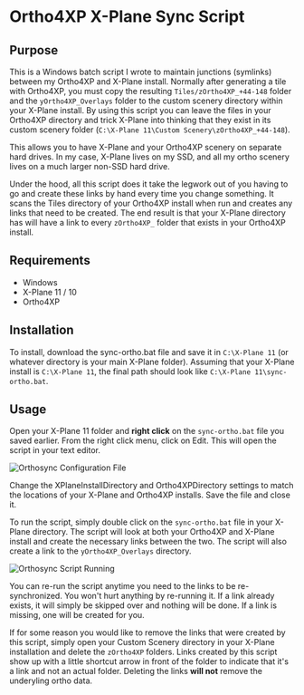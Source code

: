 # Ortho4XP X-Plane Sync Script

## Purpose

This is a Windows batch script I wrote to maintain junctions (symlinks) between my Ortho4XP and X-Plane install. Normally after generating a tile with Ortho4XP, you must copy the resulting `Tiles/zOrtho4XP_+44-148` folder and the
`yOrtho4XP_Overlays` folder to the custom scenery directory within your X-Plane install. By using this script you can leave the files in your Ortho4XP directory and trick X-Plane into thinking that they exist in its custom scenery folder (`C:\X-Plane 11\Custom Scenery\zOrtho4XP_+44-148`). 

This allows you to have X-Plane and your Ortho4XP scenery on separate hard drives.  In my case, X-Plane lives on my SSD, and all my ortho scenery lives on a much larger non-SSD hard drive.

Under the hood, all this script does it take the legwork out of you having to go and create these links by hand every time you change something. It scans the Tiles directory of your Ortho4XP install when run and creates any links that need to be created.  The end result is that your X-Plane directory has will have a link to every `zOrtho4XP_` folder that exists in your Ortho4XP install.

## Requirements

* Windows
* X-Plane 11 / 10
* Ortho4XP

## Installation

To install, download the sync-ortho.bat file and save it in `C:\X-Plane 11` (or whatever directory is your main X-Plane folder).  Assuming that your X-Plane install is `C:\X-Plane 11`, the final path should look like `C:\X-Plane 11\sync-ortho.bat`.  

## Usage

Open your X-Plane 11 folder and **right click** on the `sync-ortho.bat` file you saved earlier.  From the right click menu, click on Edit.  This will open the script in your text editor.

![Orthosync Configuration File](http://christophermckinney.net/github/orthosync/ConfigFile.png)

Change the XPlaneInstallDirectory and Ortho4XPDirectory settings to match the locations of your X-Plane and Ortho4XP installs.  Save the file and close it.

To run the script, simply double click on the `sync-ortho.bat` file in your X-Plane directory. The script will look at both your Ortho4XP and X-Plane install and create the necessary links between the two. The script will also create a link to the `yOrtho4XP_Overlays` directory.

![Orthosync Script Running](http://christophermckinney.net/github/orthosync/ScriptRun.png)

You can re-run the script anytime you need to the links to be re-synchronized.  You won't hurt anything by re-running it.  If a link already exists, it will simply be skipped over and nothing will be done.  If a link is missing, one will be created for you.

If for some reason you would like to remove the links that were created by this script, simply open your Custom Scenery directory in your X-Plane installation and delete the `zOrtho4XP` folders. Links created by this script show up with a little shortcut arrow in front of the folder to indicate that it's a link and not an actual folder.  Deleting the links **will not** remove the underyling ortho data.